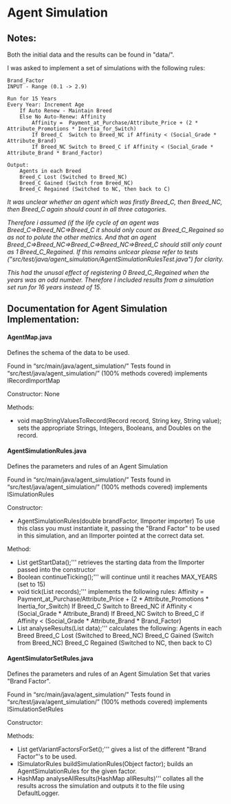# Agent Simulation

## Notes:

Both the initial data and the results can be found in "data/".

I was asked to implement a set of simulations with the following rules:

    Brand_Factor
    INPUT - Range (0.1 -> 2.9)

    Run for 15 Years
    Every Year:	Increment Age
    	If Auto Renew - Maintain Breed
        Else No Auto-Renew:	Affinity
            Affinity = 	Payment_at_Purchase/Attribute_Price + (2 * Attribute_Promotions * Inertia_for_Switch)
            If Breed_C	Switch to Breed_NC if Affinity < (Social_Grade * Attribute_Brand)
            If Breed_NC	Switch to Breed_C if Affinity < (Social_Grade * Attribute_Brand * Brand_Factor)

    Output:
        Agents in each Breed
    	Breed_C Lost (Switched to Breed_NC)
    	Breed_C Gained (Switch from Breed_NC)
    	Breed_C Regained (Switched to NC, then back to C)

    
*It was unclear whether an agent which was firstly Breed_C, then Breed_NC, then Breed_C again should count in all three catagories.*

*Therefore i assumed (if the life cycle of an agent was Breed_C=>Breed_NC=>Breed_C it should only count as Breed_C_Regained so as not to polute the other metrics. And that an agent Breed_C=>Breed_NC=>Breed_C=>Breed_NC=>Breed_C should still only count as 1 Breed_C_Regained.
If this remains unlcear please refer to tests ("src/test/java/agent_simulation/AgentSimulationRulesTest.java") for clarity.*

*This had the unusal effect of registering 0 Breed_C_Regained when the years was an odd number. Therefore I included results from a simulation set run for 16 years instead of 15.*



## Documentation for Agent Simulation Implementation:


#### AgentMap.java
Defines the schema of the data to be used.

Found in “src/main/java/agent_simulation/”
Tests found in “src/test/java/agent_simulation/” (100% methods covered)
implements IRecordImportMap

Constructor: None

Methods:
* void mapStringValuesToRecord(Record record, String key, String value);
    sets the appropriate Strings, Integers, Booleans, and Doubles on the record.



#### AgentSimulationRules.java
Defines the parameters and rules of an Agent Simulation

Found in “src/main/java/agent_simulation/”
Tests found in “src/test/java/agent_simulation/” (100% methods covered)
implements ISimulationRules

Constructor:
* AgentSimulationRules(double brandFactor, IImporter importer)
    To use this class you must instantiate it, passing the "Brand Factor" to be used in this simulation, and an IImporter pointed at the correct data set.

Method:
* List<Record> getStartData();'''
    retrieves the starting data from the IImporter passed into the constructor
* Boolean continueTicking();'''
    will continue until it reaches MAX_YEARS (set to 15)
* void tick(List<Record> records);'''
    implements the following rules:
        Affinity = 	Payment_at_Purchase/Attribute_Price + (2 * Attribute_Promotions * Inertia_for_Switch)
        If Breed_C	Switch to Breed_NC if Affinity < (Social_Grade * Attribute_Brand)
        If Breed_NC	Switch to Breed_C if Affinity < (Social_Grade * Attribute_Brand * Brand_Factor)
* List analyseResults(List data);'''
    calculates the following:
        Agents in each Breed
        Breed_C Lost (Switched to Breed_NC)
        Breed_C Gained (Switch from Breed_NC)
        Breed_C Regained (Switched to NC, then back to C)


#### AgentSimulatorSetRules.java
Defines the parameters and rules of an Agent Simulation Set that varies "Brand Factor".

Found in “src/main/java/agent_simulation/”
Tests found in “src/test/java/agent_simulation/” (100% methods covered)
implements ISimulationSetRules

Constructor:


Methods:
* List getVariantFactorsForSet();'''
    gives a list of the different "Brand Factor"'s to be used.
* ISimulatorRules buildSimulationRules(Object factor);
    builds an AgentSimulationRules for the given factor.
* HashMap analyseAllResults(HashMap allResults)'''
    collates all the results across the simulation and outputs it to the file using DefaultLogger.